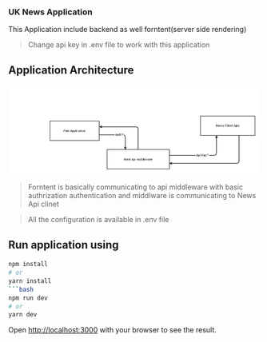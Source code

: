 ### UK News Application

This Application include backend as well forntent(server side rendering)

> Change api key in .env file to work with this application

## Application Architecture

![Alt Text](/basic_app_architecture.png)

> Forntent is basically communicating to api middleware with basic authrization authentication and middlware is communicating to News Api clinet

> All the configuration is available in .env file

## Run application using
```bash
npm install 
# or 
yarn install
```bash
npm run dev
# or
yarn dev
```

Open [http://localhost:3000](http://localhost:3000) with your browser to see the result.
